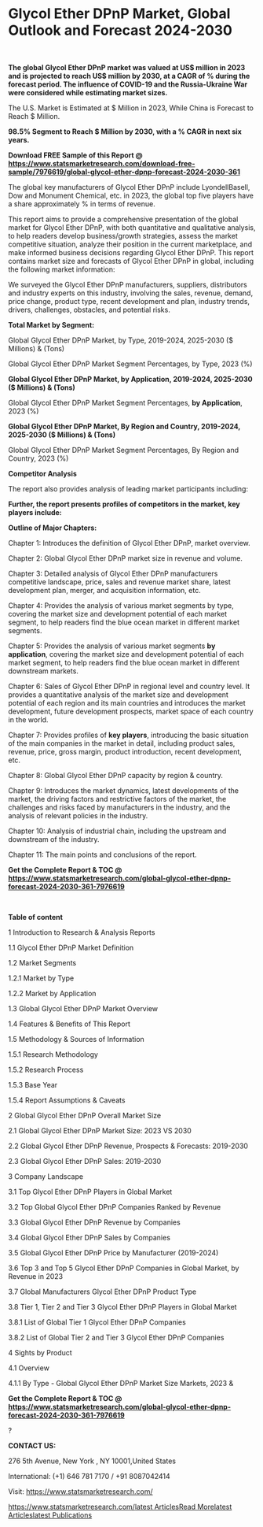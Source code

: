 <h1>Glycol Ether DPnP Market, Global Outlook and Forecast 2024-2030</h1><br/><p><strong>The global Glycol Ether DPnP market was valued at US$ million in 2023 and is projected to reach US$ million by 2030, at a <strong>CAGR</strong> of % during the forecast period. The influence of COVID-19 and the Russia-Ukraine War were considered while estimating market sizes.</strong></p>
 
 
 
 <p>The U.S. Market is Estimated at $ Million in 2023, While China is Forecast to Reach $ Million.</p>
 
 
 
 <p><strong>98.5% Segment to Reach $ Million by 2030, with a % <strong>CAGR</strong> in next six years.</strong></p>
 
 
 
 <p><strong>Download FREE Sample of this Report @ <a href="https://www.statsmarketresearch.com/download-free-sample/7976619/global-glycol-ether-dpnp-forecast-2024-2030-361">https://www.statsmarketresearch.com/download-free-sample/7976619/global-glycol-ether-dpnp-forecast-2024-2030-361</a></strong></p>
 
 
 
 <p>The global key manufacturers of Glycol Ether DPnP include LyondellBasell, Dow and Monument Chemical, etc. in 2023, the global top five players have a share approximately % in terms of revenue.</p>
 
 
 
 <p>This report aims to provide a comprehensive presentation of the global market for Glycol Ether DPnP, with both quantitative and qualitative analysis, to help readers develop business/growth strategies, assess the market competitive situation, analyze their position in the current marketplace, and make informed business decisions regarding Glycol Ether DPnP. This report contains market size and forecasts of Glycol Ether DPnP in global, including the following market information:</p>
 
 
 
 <p>We surveyed the Glycol Ether DPnP manufacturers, suppliers, distributors and industry experts on this industry, involving the sales, revenue, demand, price change, product type, recent development and plan, industry trends, drivers, challenges, obstacles, and potential risks.</p>
 
 
 
 <p><strong>Total Market by Segment:</strong></p>
 
 
 
 <p>Global Glycol Ether DPnP Market, by Type, 2019-2024, 2025-2030 ($ Millions) & (Tons)</p>
 
 
 
 <p>Global Glycol Ether DPnP Market Segment Percentages, by Type, 2023 (%)</p>
 
 
 
 <p><strong>Global Glycol Ether DPnP Market, <strong>by Application</strong>, 2019-2024, 2025-2030 ($ Millions) & (Tons)</strong></p>
 
 
 
 <p>Global Glycol Ether DPnP Market Segment Percentages, <strong>by Application</strong>, 2023 (%)</p>
 
 
 
 <p><strong>Global Glycol Ether DPnP Market, By Region and Country, 2019-2024, 2025-2030 ($ Millions) & (Tons)</strong></p>
 
 
 
 <p>Global Glycol Ether DPnP Market Segment Percentages, By Region and Country, 2023 (%)</p>
 
 
 
 <p><strong>Competitor Analysis</strong></p>
 
 
 
 <p>The report also provides analysis of leading market participants including:</p>
 
 
 
 <p><strong>Further, the report presents profiles of competitors in the market, <strong>key players</strong> include:</strong></p>
 
 
 
 <p><strong>Outline of Major Chapters:</strong></p>
 
 
 
 <p>Chapter 1: Introduces the definition of Glycol Ether DPnP, market overview.</p>
 
 
 
 <p>Chapter 2: Global Glycol Ether DPnP market size in revenue and volume.</p>
 
 
 
 <p>Chapter 3: Detailed analysis of Glycol Ether DPnP manufacturers competitive landscape, price, sales and revenue market share, latest development plan, merger, and acquisition information, etc.</p>
 
 
 
 <p>Chapter 4: Provides the analysis of various market segments by type, covering the market size and development potential of each market segment, to help readers find the blue ocean market in different market segments.</p>
 
 
 
 <p>Chapter 5: Provides the analysis of various market segments <strong>by application</strong>, covering the market size and development potential of each market segment, to help readers find the blue ocean market in different downstream markets.</p>
 
 
 
 <p>Chapter 6: Sales of Glycol Ether DPnP in regional level and country level. It provides a quantitative analysis of the market size and development potential of each region and its main countries and introduces the market development, future development prospects, market space of each country in the world.</p>
 
 
 
 <p>Chapter 7: Provides profiles of <strong>key players</strong>, introducing the basic situation of the main companies in the market in detail, including product sales, revenue, price, gross margin, product introduction, recent development, etc.</p>
 
 
 
 <p>Chapter 8: Global Glycol Ether DPnP capacity by region & country.</p>
 
 
 
 <p>Chapter 9: Introduces the market dynamics, latest developments of the market, the driving factors and restrictive factors of the market, the challenges and risks faced by manufacturers in the industry, and the analysis of relevant policies in the industry.</p>
 
 
 
 <p>Chapter 10: Analysis of industrial chain, including the upstream and downstream of the industry.</p>
 
 
 
 <p>Chapter 11: The main points and conclusions of the report.</p>
 
 
 
 <div><b>Get the Complete Report & TOC @ <a href="https://www.statsmarketresearch.com/global-glycol-ether-dpnp-forecast-2024-2030-361-7976619">https://www.statsmarketresearch.com/global-glycol-ether-dpnp-forecast-2024-2030-361-7976619</a></b></div>
 
 
 
 <p><br />
 
 <b>Table of content</b></p>
 
 
 
 <p>1 Introduction to Research & Analysis Reports<br />
 
 1.1 Glycol Ether DPnP Market Definition<br />
 
 1.2 Market Segments<br />
 
 1.2.1 Market by Type<br />
 
 1.2.2 Market by Application<br />
 
 1.3 Global Glycol Ether DPnP Market Overview<br />
 
 1.4 Features & Benefits of This Report<br />
 
 1.5 Methodology & Sources of Information<br />
 
 1.5.1 Research Methodology<br />
 
 1.5.2 Research Process<br />
 
 1.5.3 Base Year<br />
 
 1.5.4 Report Assumptions & Caveats<br />
 
 2 Global Glycol Ether DPnP Overall Market Size<br />
 
 2.1 Global Glycol Ether DPnP Market Size: 2023 VS 2030<br />
 
 2.2 Global Glycol Ether DPnP Revenue, Prospects & Forecasts: 2019-2030<br />
 
 2.3 Global Glycol Ether DPnP Sales: 2019-2030<br />
 
 3 Company Landscape<br />
 
 3.1 Top Glycol Ether DPnP Players in Global Market<br />
 
 3.2 Top Global Glycol Ether DPnP Companies Ranked by Revenue<br />
 
 3.3 Global Glycol Ether DPnP Revenue by Companies<br />
 
 3.4 Global Glycol Ether DPnP Sales by Companies<br />
 
 3.5 Global Glycol Ether DPnP Price by Manufacturer (2019-2024)<br />
 
 3.6 Top 3 and Top 5 Glycol Ether DPnP Companies in Global Market, by Revenue in 2023<br />
 
 3.7 Global Manufacturers Glycol Ether DPnP Product Type<br />
 
 3.8 Tier 1, Tier 2 and Tier 3 Glycol Ether DPnP Players in Global Market<br />
 
 3.8.1 List of Global Tier 1 Glycol Ether DPnP Companies<br />
 
 3.8.2 List of Global Tier 2 and Tier 3 Glycol Ether DPnP Companies<br />
 
 4 Sights by Product<br />
 
 4.1 Overview<br />
 
 4.1.1 By Type - Global Glycol Ether DPnP Market Size Markets, 2023 &</p>
 
 
 
 <div><b>Get the Complete Report & TOC @ <a href="https://www.statsmarketresearch.com/global-glycol-ether-dpnp-forecast-2024-2030-361-7976619">https://www.statsmarketresearch.com/global-glycol-ether-dpnp-forecast-2024-2030-361-7976619</a></b></div>
 
 
 
 <p>? </p>
 
 
 
 <p><b>CONTACT US:</b><br />
 
 276 5th Avenue, New York , NY 10001,United States<br />
 
 International: (+1) 646 781 7170 / +91 8087042414<br />
 
 Visit: <a href="https://www.statsmarketresearch.com/">https://www.statsmarketresearch.com/</a><br />
 
 <a href="https://gyeongbokgung.com">https://www.statsmarketresearch.com/</a><a href="https://hallyeomaritime.com">latest Articles</a><a href="https://jingwansa.com">Read More</a><a href="https://nguoiviet.jp/">latest Articles</a><a href="https://www.intelmarketresearch.com/">latest Publications</a></p>